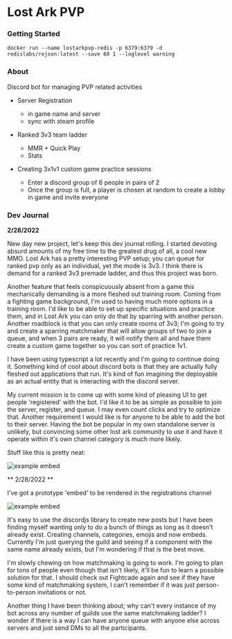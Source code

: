 # Lost  Ark PVP

### Getting Started

`docker run --name lostarkpvp-redis -p 6379:6379 -d redislabs/rejson:latest --save 60 1 --loglevel warning`

### About 

Discord bot for managing PVP related activities

 * Server Registration
    - in game name and server
    - sync with steam profile

 * Ranked 3v3 team ladder 
    - MMR + Quick Play
    - Stats

 * Creating 3x1v1 custom game practice sessions
    - Enter a discord group of 6 people in pairs of 2
    - Once the group is full, a player is chosen at random to create a lobby in game and invite everyone


### Dev Journal

**2/28/2022**

New day new project, let's keep this dev journal rolling. I started devoting absurd amounts of my free time to 
the greatest drug of all, a cool new MMO. Lost Ark has a pretty interesting PVP setup; you can queue for ranked
pvp only as an individual, yet the mode is 3v3. I think there is demand for a ranked 3v3 premade ladder, and
thus this project was born. 

Another feature that feels conspicuously absent from a game this mechanically demanding is a more fleshed out
training room. Coming from a fighting game background, I'm used to having much more options in a training room.
I'd like to be able to set up specific situations and practice them, and in Lost Ark you can only do that by
sparring with another person. Another roadblock is that you can only create rooms of 3v3; I'm going to try
and create a sparring matchmaker that will allow groups of two to join a queue, and when 3 pairs are ready, it
will notify them all and have them create a custom game together so you can sort of practice 1v1.

I have been using typescript a lot recently and I'm going to continue doing it. Something kind of cool about
discord bots is that they are actually fully fleshed out applications that run. It's kind of fun imagining the 
deployable as an actual entity that is interacting with the discord server. 

My current mission is to come up with some kind of pleasing UI to get people 'registered' with the bot. I'd 
like it to be as simple as possible to join the server, register, and queue. I may even count clicks and try
to optimize that. Another requirement I would like is for anyone to be able to add the bot to their server.
Having the bot be popular in my own standalone server is unlikely, but convincing some other lost ark community
to use it and have it operate within it's own channel category is much more likely.

Stuff like this is pretty neat:

<img src="https://puu.sh/ILX6v/7ece9f8ca9.png" alt="example embed" />

** 2/28/2022 **

I've got a prototype 'embed' to be rendered in the registrations channel

<img src="https://puu.sh/IM8ht/043dee505f.png" alt="example embed" />

It's easy to use the discordjs library to create new posts but I have been finding myself wanting only 
to do a bunch of things as long as it doesn't already exist. Creating channels, categories, emojis and
now embeds. Currently I'm just querying the guild and seeing if a component with the same name already
exists, but I'm wondering if that is the best move.

I'm slowly chewing on how matchmaking is going to work. I'm going to plan for tons of people even though
that isn't likely, it'll be fun to learn a possible solution for that. I should check out Fightcade again
and see if they have some kind of matchmaking system, I can't remember if it was just person-to-person
invitations or not.

Another thing I have been thinking about; why can't every instance of my bot across any number of guilds
use the same matchmaking ladder? I wonder if there is a way I can have anyone queue with anyone else across
servers and just send DMs to all the participants. 
